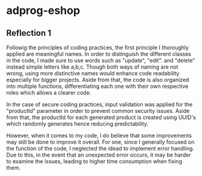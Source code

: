 # adprog-eshop

## Reflection 1
Followig the principles of coding practices, the first principle I thoroughly applied are meaningful names. In order to distinguish the different classes in the code, I made sure to use words such as "update", "edit". and "delete" instead simple letters like a,b,c. Though both ways of naming are not wrong, using more distinctive names would enhance code readability especially for bigger projects. Aside from that, the code is also organized into multiple functions, differentiating each one with their own respective roles which allows a clearer code. 

In the case of secure coding practices, input validation was applied for the "productId" parameter in order to prevent common security issues. Aside from that, the productId for each generated product is created using UUID's which randomly generates hence reducing predictability. 

However, when it comes to my code, I do believe that some improvements may still be done to improve it overall. For one, since I generally focused on the function of the code, I neglected the idead to implement error handling. Due to this, in the event that an unexpected error occurs, it may be harder to examine the issues, leading to higher time consumption when fixing them. 
